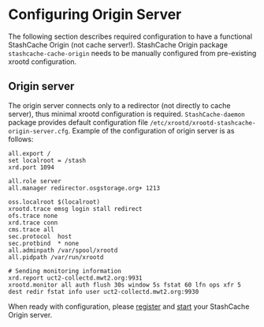 # Configuring Origin Server

The following section describes required configuration to have a functional StashCache Origin (not cache server!). StashCache Origin package `stashcache-cache-origin` needs to be manually configured from pre-existing xrootd configuration.

## Origin server
The origin server connects only to a redirector (not directly to cache server), thus minimal xrootd configuration is required. `StashCache-daemon` package provides default configuration file `/etc/xrootd/xrootd-stashcache-origin-server.cfg`. Example of the configuration of origin server is as follows:
```
all.export /
set localroot = /stash
xrd.port 1094

all.role server
all.manager redirector.osgstorage.org+ 1213

oss.localroot $(localroot)
xrootd.trace emsg login stall redirect
ofs.trace none
xrd.trace conn
cms.trace all
sec.protocol  host
sec.protbind  * none
all.adminpath /var/spool/xrootd
all.pidpath /var/run/xrootd

# Sending monitoring information
xrd.report uct2-collectd.mwt2.org:9931
xrootd.monitor all auth flush 30s window 5s fstat 60 lfn ops xfr 5 dest redir fstat info user uct2-collectd.mwt2.org:9930
```

When ready with configuration, please [register](../ops/register.md) and [start](../ops/start.md) your StashCache Origin server.
